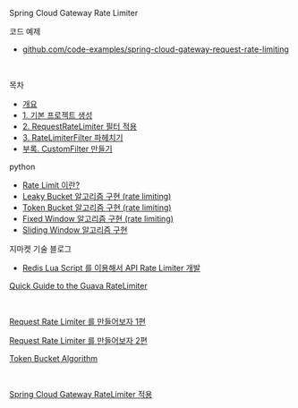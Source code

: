 Spring Cloud Gateway Rate Limiter



코드 예제

- [github.com/code-examples/spring-cloud-gateway-request-rate-limiting](https://github.com/ivvve/code-examples/tree/master/spring-cloud-gateway-request-rate-limiting)

<br/>



목차

- [개요](https://devs0n.tistory.com/68)
- [1\. 기본 프로젝트 생성](https://devs0n.tistory.com/69)
- [2\. RequestRateLimiter 필터 적용](https://devs0n.tistory.com/70)
- [3\. RateLimiterFilter 파헤치기](https://devs0n.tistory.com/71)
- [부록. CustomFilter 만들기](https://devs0n.tistory.com/72)



python

- [Rate Limit 이란?](https://etloveguitar.tistory.com/126)
- [Leaky Bucket 알고리즘 구현 (rate limiting)](https://etloveguitar.tistory.com/127)
- [Token Bucket 알고리즘 구현 (rate limiting)](https://etloveguitar.tistory.com/128)
- [Fixed Window 알고리즘 구현 (rate limiting)](https://etloveguitar.tistory.com/129)
- [Sliding Window 알고리즘 구현](https://etloveguitar.tistory.com/130)



지마켓 기술 블로그

- [Redis Lua Script 를 이용해서 API Rate Limiter 개발](https://dev.gmarket.com/69)



[Quick Guide to the Guava RateLimiter](https://www.baeldung.com/guava-rate-limiter)

<br/>



[Request Rate Limiter 를 만들어보자 1편](https://dgle.dev/RateLimiter1/)

[Request Rate Limiter 를 만들어보자 2편](https://dgle.dev/RateLimiter2/)

[Token Bucket Algorithm](https://dev.to/satrobit/rate-limiting-using-the-token-bucket-algorithm-3cjh)

<br/>



[Spring Cloud Gateway RateLimiter 적용](https://woooongs.tistory.com/56)